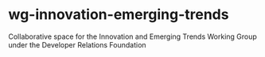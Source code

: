 # wg-innovation-emerging-trends
Collaborative space for the Innovation and Emerging Trends Working Group under the Developer Relations Foundation
